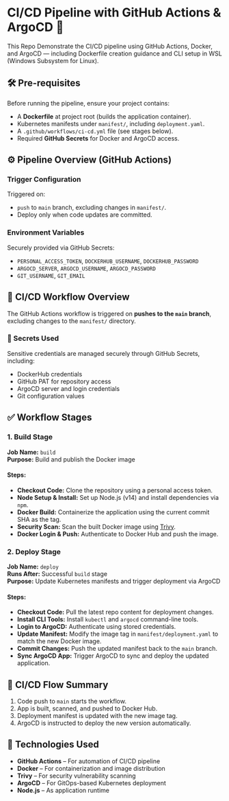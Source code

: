 # CI/CD Pipeline with GitHub Actions & ArgoCD 🚀

This Repo Demonstrate the CI/CD pipeline using GitHub Actions, Docker, and ArgoCD — including Dockerfile creation guidance and CLI setup in WSL (Windows Subsystem for Linux).


## 🛠️ Pre-requisites

Before running the pipeline, ensure your project contains:

- A **Dockerfile** at project root (builds the application container).
- Kubernetes manifests under `manifest/`, including `deployment.yaml`.
- A `.github/workflows/ci-cd.yml` file (see stages below).
- Required **GitHub Secrets** for Docker and ArgoCD access.


## ⚙️ Pipeline Overview (GitHub Actions)

### Trigger Configuration
Triggered on:
- `push` to `main` branch, excluding changes in `manifest/`.
- Deploy only when code updates are committed.

### Environment Variables
Securely provided via GitHub Secrets:
- `PERSONAL_ACCESS_TOKEN`, `DOCKERHUB_USERNAME`, `DOCKERHUB_PASSWORD`
- `ARGOCD_SERVER`, `ARGOCD_USERNAME`, `ARGOCD_PASSWORD`
- `GIT_USERNAME`, `GIT_EMAIL`

## 🚀 CI/CD Workflow Overview

The GitHub Actions workflow is triggered on **pushes to the `main` branch**, excluding changes to the `manifest/` directory.

### 🔐 Secrets Used
Sensitive credentials are managed securely through GitHub Secrets, including:
- DockerHub credentials
- GitHub PAT for repository access
- ArgoCD server and login credentials
- Git configuration values


## ✅ Workflow Stages

### 1. **Build Stage**
**Job Name:** `build`  
**Purpose:** Build and publish the Docker image

#### Steps:
- **Checkout Code:** Clone the repository using a personal access token.
- **Node Setup & Install:** Set up Node.js (v14) and install dependencies via `npm`.
- **Docker Build:** Containerize the application using the current commit SHA as the tag.
- **Security Scan:** Scan the built Docker image using [Trivy](https://github.com/aquasecurity/trivy).
- **Docker Login & Push:** Authenticate to Docker Hub and push the image.


### 2. **Deploy Stage**
**Job Name:** `deploy`  
**Runs After:** Successful `build` stage  
**Purpose:** Update Kubernetes manifests and trigger deployment via ArgoCD

#### Steps:
- **Checkout Code:** Pull the latest repo content for deployment changes.
- **Install CLI Tools:** Install `kubectl` and `argocd` command-line tools.
- **Login to ArgoCD:** Authenticate using stored credentials.
- **Update Manifest:** Modify the image tag in `manifest/deployment.yaml` to match the new Docker image.
- **Commit Changes:** Push the updated manifest back to the `main` branch.
- **Sync ArgoCD App:** Trigger ArgoCD to sync and deploy the updated application.


## 🔁 CI/CD Flow Summary

1. Code push to `main` starts the workflow.
2. App is built, scanned, and pushed to Docker Hub.
3. Deployment manifest is updated with the new image tag.
4. ArgoCD is instructed to deploy the new version automatically.


## 📌 Technologies Used
- **GitHub Actions** – For automation of CI/CD pipeline
- **Docker** – For containerization and image distribution
- **Trivy** – For security vulnerability scanning
- **ArgoCD** – For GitOps-based Kubernetes deployment
- **Node.js** – As application runtime
